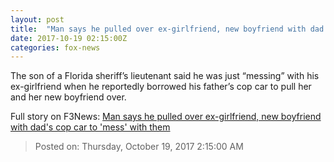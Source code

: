 ```yaml
---
layout: post
title:  "Man says he pulled over ex-girlfriend, new boyfriend with dad's cop car to 'mess' with them"
date: 2017-10-19 02:15:00Z
categories: fox-news
---
```


The son of a Florida sheriff’s lieutenant said he was just “messing” with his ex-girlfriend when he reportedly borrowed his father’s cop car to pull her and her new boyfriend over.


Full story on F3News: [Man says he pulled over ex-girlfriend, new boyfriend with dad's cop car to 'mess' with them](http://www.f3nws.com/n/jrXreD)

> Posted on: Thursday, October 19, 2017 2:15:00 AM
